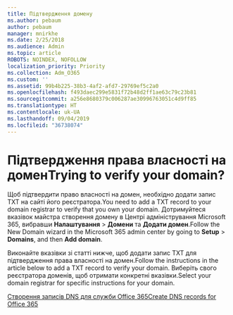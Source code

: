 ```yaml
---
title: Підтвердження домену
ms.author: pebaum
author: pebaum
manager: mnirkhe
ms.date: 2/25/2018
ms.audience: Admin
ms.topic: article
ROBOTS: NOINDEX, NOFOLLOW
localization_priority: Priority
ms.collection: Adm_O365
ms.custom: ''
ms.assetid: 99b4b225-38b3-4af2-afd7-29769ef5c2a0
ms.openlocfilehash: f493daec299e5831f72b48d2ff1ae63c79c23b81
ms.sourcegitcommit: a256e8680379c006287ae30996763051c4d9ff85
ms.translationtype: HT
ms.contentlocale: uk-UA
ms.lasthandoff: 09/04/2019
ms.locfileid: "36738074"
---
```

# <a name="trying-to-verify-your-domain"></a><span data-ttu-id="1dbb5-102">Підтвердження права власності на домен</span><span class="sxs-lookup"><span data-stu-id="1dbb5-102">Trying to verify your domain?</span></span>

<span data-ttu-id="1dbb5-103">Щоб підтвердити право власності на домен, необхідно додати запис TXT на сайті його реєстратора.</span><span class="sxs-lookup"><span data-stu-id="1dbb5-103">You need to add a TXT record to your domain registrar to verify that you own your domain.</span></span> <span data-ttu-id="1dbb5-104">Дотримуйтеся вказівок майстра створення домену в Центрі адміністрування Microsoft 365, вибравши **Налаштування** \> **Домени** та **Додати домен**.</span><span class="sxs-lookup"><span data-stu-id="1dbb5-104">Follow the New Domain wizard in the Microsoft 365 admin center by going to **Setup** \> **Domains**, and then **Add domain**.</span></span> 
  
<span data-ttu-id="1dbb5-105">Виконайте вказівки зі статті нижче, щоб додати запис TXT для підтвердження права власності на домен.</span><span class="sxs-lookup"><span data-stu-id="1dbb5-105">Follow the instructions in the article below to add a TXT record to verify your domain.</span></span> <span data-ttu-id="1dbb5-106">Виберіть свого реєстратора доменів, щоб отримати конкретні вказівки.</span><span class="sxs-lookup"><span data-stu-id="1dbb5-106">Select your domain registrar for specific instructions for your domain.</span></span>
  
[<span data-ttu-id="1dbb5-107">Створення записів DNS для служби Office 365</span><span class="sxs-lookup"><span data-stu-id="1dbb5-107">Create DNS records for Office 365</span></span>](https://docs.microsoft.com/office365/admin/get-help-with-domains/create-dns-records-at-any-dns-hosting-provider)
  

